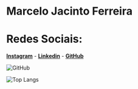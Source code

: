 # **Marcelo Jacinto Ferreira**
# **Redes Sociais:**
 [**Instagram**](https://www.instagram.com/marcelojacferreira/) - [**Linkedin**](https://www.linkedin.com/in/marcelo-jacinto-ferreira-68a45328a/) - [**GitHub**](https://github.com/celiotat79?tab=repositories)

 
 ![**GitHub**](https://github-readme-stats.vercel.app/api?username=celiotat79&theme=transparent&bg_color=000&border_color=30A3DC&show_icons=true&icon_color=30A3DC&title_color=E94D5F&text_color=FFF)

![Top Langs](https://github-readme-stats-git-masterrstaa-rickstaa.vercel.app/api/top-langs/?username=celiotat79&bg_color=000&border_color=30A3DC&title_color=E94D5F&text_color=FFF)

